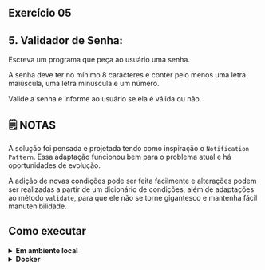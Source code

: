 ## Exercício 05

## 5. Validador de Senha:

Escreva um programa que peça ao usuário uma senha.

A senha deve ter no mínimo 8 caracteres e conter pelo menos uma letra maiúscula, uma letra minúscula e um número.

Valide a senha e informe ao usuário se ela é válida ou não.


## :spiral_notepad: NOTAS

A solução foi pensada e projetada tendo como inspiração o `Notification Pattern`. Essa adaptação funcionou bem para o problema atual e há oportunidades de evolução.

A adição de novas condições pode ser feita facilmente e alterações podem ser realizadas a partir de um dicionário de condições, além de adaptações ao método `validate`, para que ele não se torne gigantesco e mantenha fácil manutenibilidade.


## Como executar

<details>
<summary><strong>Em ambiente local</strong></summary></br>

Crie o ambiente virtual (caso não tenha feito anteriormente)
```bash
python -m venv .venv
```

Ative o ambiente

**LINUX e OS X**
```bash
source .venv/bin/activate
```

**WINDOWS**
```bash
\.venv\Scripts\activate
```

Instale as dependências
```bash
python -m pip install -r dev-requirements.txt
```

**Na raiz do projeto**

Execute o script
```bash
python -m challenge_05.src.main
```

Execute os testes
```bash
python -m pytest -v
```

Execute a cobertura de testes
```bash
python -m pytest --cov
```
</details>

<details>
<summary><strong>Docker</strong></summary></br>

**Certifique-se de possuir o docker e docker-compose instalados na sua máquina e com seus respectivos serviços ativados**

Criando container
```bash
docker-compose up -d
```

Acessando o container
```bash
docker exec -it python-environment bash
```

Execute o script
```bash
python -m challenge_05.src.main
```

Execute os testes
```bash
python -m pytest -v
```

Execute a cobertura de testes
```bash
python -m pytest --cov
```
</details>